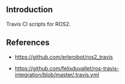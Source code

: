 ## Introduction

Travis CI scripts for ROS2.

## References
 - https://github.com/erlerobot/ros2_travis

 - https://github.com/felixduvallet/ros-travis-integration/blob/master/.travis.yml
